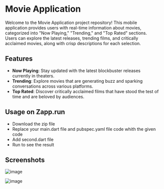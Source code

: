 # Movie Application

Welcome to the Movie Application project repository! This mobile application provides users with real-time information about movies, categorized into "Now Playing," "Trending," and "Top Rated" sections. Users can explore the latest releases, trending films, and critically acclaimed movies, along with crisp descriptions for each selection.

## Features

- **Now Playing**: Stay updated with the latest blockbuster releases currently in theaters.
- **Trending**: Explore movies that are generating buzz and sparking conversations across various platforms.
- **Top Rated**: Discover critically acclaimed films that have stood the test of time and are beloved by audiences.

## Usage on Zapp.run
- Download the zip file
- Replace your main.dart file and pubspec.yaml file code whith the given code
- Add second.dart file
- Run to see the result

## Screenshots
![image](https://github.com/musk1n/movie_files/assets/151397097/354e52c4-d280-4b58-be18-60336a89074d)

![image](https://github.com/musk1n/movie_files/assets/151397097/39d6319b-c046-47a5-bda9-d9538eacb326)
